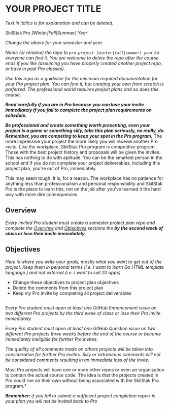 # YOUR PROJECT TITLE

*Text in italics is for explanation and can be deleted.*

SkilStak Pro *[Winter|Fall|Summer] Year*

*Change the above for your semester and year.*

*Name (or rename) the repo to `pro-project-[winter|fall|summer]-year`
so everyone can find it. You are welcome to delete the repo after
the course ends if you like (assuming you have properly created
another project repo, or have in past Pro classes).*

*Use this repo as a guideline for the minimum required documentation
for your Pro project plan. You can fork it, but creating your own
from scratch is preferred. The professional world requires project
plans and so does this course.*

***Read carefully if you are in Pro because you can lose your invite
immediately if you fail to complete the project plan requirements on
schedule.***

***Be professional and create something worth presenting, even your
project is a game or something silly, take this plan seriously, no
really, do. Remember, you are competing to keep your spot in the
Pro program.*** The more impressive your project the more likely
you will receive another Pro invite. Like the workplace,  SkilStak
Pro program is competitive program. Those with the best project
history and proposals will be given the invites. This has nothing
to do with aptitude.  You can be the smartest person in the school
and if you do not complete your project deliverables, including
this project plan, you're out of Pro, immediately.

This may seem tough. It is, for a reason. The workplace has no
patience for anything less than professionalism and personal
responsibility and SkilStak Pro is the place to learn this, not on
the job after you've learned it the hard way with more dire
consequences.

## Overview

*Every invited Pro student must create a semester project plan repo
and complete the [Overview](#overview) and [Objectives](#objectives)
sections the* ***by the second week of class or lose their invite
immediately.*** 

## Objectives

*Here is where you write your goals, mostly what you want to get
out of the project. Keep them in personal terms (i.e. I want to
learn Go HTML template language.) and not external (i.e. I want to
sell 20 apps).*

* Change these objectives to project plan objectives
* Delete the comments from this project plan
* Keep my Pro invite by completing all project deliverables

##



*Every Pro student must open at least one GitHub Enhancement issue on
two different Pro projects by the third week of class or lose their
Pro invite immediately.*

*Every Pro student must open at least one GitHub Question issue on two
different Pro projects three weeks before the end of the course or
become immediately ineligible for further Pro invites.*

*The quality of all comments made on others projects will be taken
into consideration for further Pro invites. Silly or extraneous
comments will not be considered comments resulting in an immediate
loss of the invite.*



Most Pro projects will have one or more other repos
or even an organization to contain the actual source code. The idea
is that the projects created in Pro could live on their own without
being associated with the SkilStak Pro program.*

***Remember:*** *if you fail to submit a sufficient project completion
report in your plan you will not be invited back to Pro*


